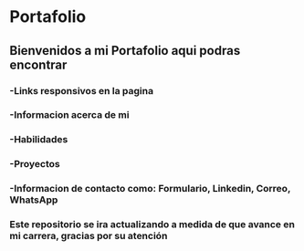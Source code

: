 # Portafolio

## Bienvenidos a mi Portafolio aqui podras encontrar

### -Links responsivos en la pagina
### -Informacion acerca de mi
### -Habilidades
### -Proyectos
###  -Informacion de contacto como: Formulario, Linkedin, Correo, WhatsApp

### Este repositorio se ira actualizando a medida de que avance en mi carrera, gracias por su atención
